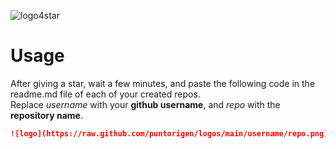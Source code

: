 ![logo4star](https://user-images.githubusercontent.com/57605485/133366469-9d73d3f4-55f3-4b0f-89c6-5e0631f14dee.png)

# Usage
After giving a star, wait a few minutes, and paste the following code in the readme.md file of each of your created repos.<br>
Replace <i>username</i> with your <b>github username</b>, and <i>repo</i> with the <b>repository name</b>.
```markdown
![logo](https://raw.github.com/puntorigen/logos/main/username/repo.png)
```